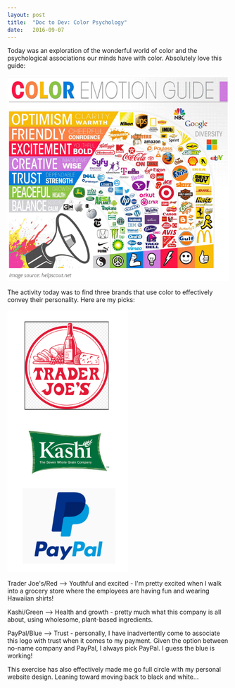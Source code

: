 ```yaml
---
layout: post
title:  "Doc to Dev: Color Psychology"
date:   2016-09-07
---
```

Today was an exploration of the wonderful world of color and the psychological associations our minds have with color.
Absolutely love this guide:

![Color Guide](/assets/img/color-guide.png)

The activity today was to find three brands that use color to effectively convey their personality. Here are my picks:

![Color Examples](/assets/img/color-examples.png)

Trader Joe's/Red --> Youthful and excited - I'm pretty excited when I walk into a grocery store where the employees are having fun and
wearing Hawaiian shirts!

Kashi/Green --> Health and growth - pretty much what this company is all about, using wholesome, plant-based ingredients.

PayPal/Blue --> Trust - personally, I have inadvertently come to associate this logo with trust when it comes to my payment. Given the
option between no-name company and PayPal, I always pick PayPal. I guess the blue is working!

This exercise has also effectively made me go full circle with my personal website design. Leaning toward moving back to black and white...
